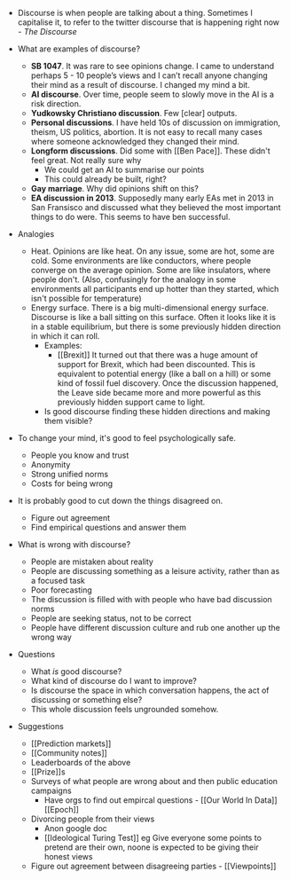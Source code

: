 - Discourse is when people are talking about a thing. Sometimes I capitalise it, to refer to the twitter discourse that is happening right now - _The Discourse_
- What are examples of discourse?
  - **SB 1047**. It was rare to see opinions change. I came to understand perhaps 5 - 10 people’s views and I can’t recall anyone changing their mind as a result of discourse. I changed my mind a bit.
  - **AI discourse**. Over time, people seem to slowly move in the AI is a risk direction.
  - **Yudkowsky Christiano discussion**. Few [clear] outputs.
  - **Personal discussions**. I have held 10s of discussion on immigration, theism, US politics, abortion. It is not easy to recall many cases where someone acknowledged they changed their mind.
  - **Longform discussions**. Did some with [[Ben Pace]]. These didn't feel great. Not really sure why
    - We could get an AI to summarise our points
    - This could already be built, right?
  - **Gay marriage**. Why did opinions shift on this?
  - **EA discussion in 2013**. Supposedly many early EAs met in 2013 in San Fransisco and discussed what they believed the most important things to do were. This seems to have ben successful.
- Analogies
  - Heat. Opinions are like heat. On any issue, some are hot, some are cold. Some environments are like conductors, where people converge on the average opinion. Some are like insulators, where people don't. (Also, confusingly for the analogy in some environments all participants end up hotter than they started, which isn't possible for temperature)
  - Energy surface. There is a big multi-dimensional energy surface. Discourse is like a ball sitting on this surface. Often it looks like it is in a stable equilibrium, but there is some previously hidden direction in which it can roll.  
    - Examples:
      - [[Brexit]] It turned out that there was a huge amount of support for Brexit, which had been discounted. This is equivalent to potential energy (like a ball on a hill) or some kind of fossil fuel discovery. Once the discussion happened, the Leave side became more and more powerful as this previously hidden support came to light.
	- Is good discourse finding these hidden directions and making them visible?
- To change your mind, it's good to feel psychologically safe.
  - People you know and trust
  - Anonymity
  - Strong unified norms
  - Costs for being wrong
- It is probably good to cut down the things disagreed on.
  - Figure out agreement
  - Find empirical questions and answer them
- What is wrong with discourse?
  - People are mistaken about reality
  - People are discussing something as a leisure activity, rather than as a focused task
  - Poor forecasting 
  - The discussion is filled with with people who have bad discussion norms
  - People are seeking status, not to be correct
  - People have different discussion culture and rub one another up the wrong way
- Questions
  - What _is_ good discourse?
  - What kind of discourse do I want to improve?
  - Is discourse the space in which conversation happens, the act of discussing or something else?
  - This whole discussion feels ungrounded somehow.


- Suggestions
  - [[Prediction markets]]
  - [[Community notes]]
  - Leaderboards of the above
  - [[Prize]]s
  - Surveys of what people are wrong about and then public education campaigns
    - Have orgs to find out empircal questions - [[Our World In Data]] [[Epoch]]
  - Divorcing people from their views
    - Anon google doc
    - [[Ideological Turing Test]] eg Give everyone some points to pretend are their own, noone is expected to be giving their honest views
  - Figure out agreement between disagreeing parties - [[Viewpoints]]
